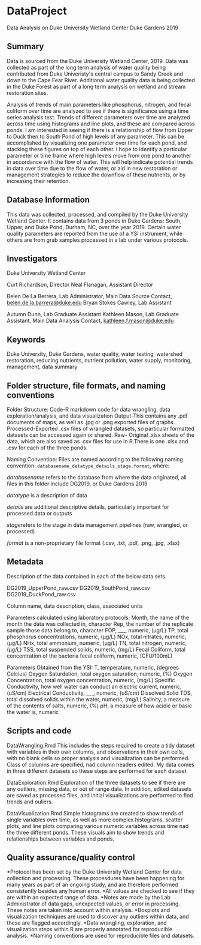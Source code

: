 # DataProject
Data Analysis on Duke University Wetland Center Duke Gardens 2019

## Summary
Data is sourced from the Duke University Wetland Center, 2019. Data was collected as part of the long term analysis of water quality being contributed from Duke Univeristy's central campus to Sandy Creek and down to the Cape Fear River. Additional water quality data is being collected in the Duke Forest as part of a long term analysis on wetland and stream restoration sites.

Analysis of trends of main parameters like phosphorus, nitrogen, and fecal coliform over time are analyzed to see if there is significance using a time series analysis test. Trends of different parameters over time are analyzed across time using histograms and line plots, and these are compared across ponds. I am interested in seeing if there is a relationship of flow from Upper to Duck then to South Pond of high levels of any parameter. This can be accomplished by visualizing one parameter over time for each pond, and stacking these figures on top of each other. I hope to identify a particular parameter or time frame where high levels move from one pond to another in accordance with the flow of water. This will help indicate potential trends in data over time due to the flow of water, or aid in new restoration or management strategies to reduce the downflow of these nutrients, or by increasing their retention.


## Database Information
This data was collected, processed, and compiled by the Duke University Wetland Center. It contains data from 3 ponds in Duke Gardens: South, Upper, and Duke Pond, Durham, NC, over the year 2019. Certain water quality parameters are reported from the use of a YSI instrument, while others are from grab samples processed in a lab under various protocols. 


## Investigators
Duke University Wetland Center

Curt Richardson, Director
Neal Flanagan, Assistant Director

Belen De La Berrera, Lab Administrator, Main Data Source Contact, belen.de.la.barrera@duke.edu
Bryan Stokes Cawley, Lab Assistant

Autumn Dunn, Lab Graduate Assistant
Kathleen Mason, Lab Graduate Assistant, Main Data Analysis Contact, kathleen.f.mason@duke.edu


## Keywords

Duke University, Duke Gardens, water quality, water testing, watershed restoration, reducing nutrients, nutrient pollution, water supply, monitoring, management, data summary


## Folder structure, file formats, and naming conventions 

Folder Structure:
Code-R markdown code for data wrangling, data exploration/analysis, and data visualization
Output-This contains any .pdf documents of maps, as well as .jpg or .png exported files of graphs.
Processed-Exported .csv files of wrangled datasets, so particular formatted datasets can be accessed again or shared.
Raw- Original .xlsx sheets of the data, which are also saved as .csv files for use in R.There is one .xlsx and .csv for each of the three ponds.

Naming Convention:
Files are named according to the following naming convention: `databasename_datatype_details_stage.format`, where: 

*databasename* refers to the database from where the data originated, all files in this folder include DG2019, or Duke Gardens 2019

*datatype* is a description of data 

*details* are additional descriptive details, particularly important for processed data or outputs

*stage*refers to the stage in data management pipelines (raw, wrangled, or processed)

*format* is a non-proprietary file format (.csv, .txt, .pdf, .png, .jpg, .xlsx)


## Metadata

Description of the data contained in each of the below data sets.

DG2019_UpperPond_raw.csv
DG2019_SouthPond_raw.csv
DG2019_DuckPond_raw.csv

Column name, data description, class, associated units

Parameters calculated using laboratory protocols:
Month, the name of the month the data was collected in, character
Rep, the number of the replicate sample those data belong to, character
FOP, ___, numeric, (µg/L)
TP, total phosphorus concentrations, numeric, (µg/L)
NOx, total nitrates, numeric, (µg/L)
NHx, total ammonium, numeric, (µg/L)
TN, total nitrogen, numeric, (µg/L)
TSS, total suspended solids, numeric, (mg/L)
Fecal Coliform, total concentration of the bacteria fecal coliform, numeric, (CFU/100mL)

Parameters Obtained from the YSI:
T, temperature, numeric, (degrees Celcius)
Oxygen Saturdation, total oxygen saturation, numeric, (%)
Oxygen Concentration, total oxygen concentration, numeric, (mg/L)
Specific Conductivity, how well water can conduct an electric current, numeric, (uS/cm)
Electrical Conductivity, ___, numeric, (uS/cm)
Dissolved Solid TDS, total dissolved solids within the water, numeric, (mg/L)
Salinity, a measure of the contents of salts, numeric, (%)
pH, a measure of how acidic or basic the water is, numeric


## Scripts and code

DataWrangling.Rmd
This includes the steps required to create a tidy dataset with variables in their own columns, and observations in their own cells, with no blank cells so proper analysis and visualization can be performed. Class of columns are specified, nad column headers edited. My data comes in three different datasets so these steps are performed for each dataset

DataExploration.Rmd
Exploration of the three datasets to see if there are any outliers, missing data, or out of range data. In addition, edited datasets are saved as processed files, and initial visualizations are performed to find trends and ouliers. 

DataVisualization.Rmd
Simple histograms are created to show trends of single variables over time, as well as more complex histograms, scatter plots, and line plots comparing various numeric variables across time nad the three different ponds. These visuals aim to show trends and relationships between variables and ponds. 


## Quality assurance/quality control

*Protocol has been set by the Duke University Wetland Center for data collection and processing. These procesdures have been happening for many years as part of an ongoing study, and are therefore performed consistently besides any human error.
*All values are checked to see if they are within an expected range of data.
*Notes are made by the Lab Administrator of data gaps, unexpected values, or error in processing. These notes are taken into account within analysis.
*Boxplots and visualization techniques are used to discover any outliers within data, and these are flagged accordingly. 
*Data wrangling, exploration, and visualization steps within R are properly annotated for reproducible analysis.
*Naming conventions are used for reproducible files and datasets. 

